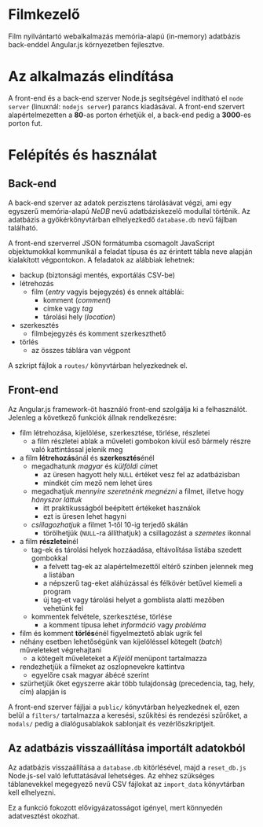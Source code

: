 ﻿Filmkezelő
==========

Film nyilvántartó webalkalmazás memória-alapú (in-memory) adatbázis back-enddel Angular.js környezetben fejlesztve.

# Az alkalmazás elindítása

A front-end és a back-end szerver Node.js segítségével indítható el `node server` (linuxnál: `nodejs server`) parancs kiadásával. A front-end szervert alapértelmezetten a **80**-as porton érhetjük el, a back-end pedig a **3000**-es porton fut.

# Felépítés és használat

## Back-end

A back-end szerver az adatok perzisztens tárolásávat végzi, ami egy egyszerű memória-alapú *NeDB* nevű adatbáziskezelő modullal történik. Az adatbázis a gyökérkönyvtárban elhelyezkedő `database.db` nevű fájlban található.

A front-end szerverrel JSON formátumba csomagolt JavaScript objektumokkal kommunikál a feladat típusa és az érintett tábla neve alapján kialakított végpontokon. A feladatok az alábbiak lehetnek:
+ backup (biztonsági mentés, exportálás CSV-be)
+ létrehozás
	* film (*entry* vagyis bejegyzés) és ennek altáblái:
		- komment (*comment*)
		- címke vagy *tag*
		- tárolási hely (*location*)
+ szerkesztés
	* filmbejegyzés és komment szerkeszthető
+ törlés
	* az összes táblára van végpont

A szkript fájlok a `routes/` könyvtárban helyezkednek el. 

## Front-end

Az Angular.js framework-öt használó front-end szolgálja ki a felhasználót. Jelenleg a következő funkciók állnak rendelkezésre:
+ film létrehozása, kijelölése, szerkesztése, törlése, részletei
	* a film részletei ablak a műveleti gombokon kívül eső bármely részre való kattintással jelenik meg 
+ a film **létrehozás**ánál és **szerkesztés**énél
	* megadhatunk *magyar* és *külföldi cím*et
		- az üresen hagyott hely `NULL` értéket vesz fel az adatbázisban
		- mindkét cím mező nem lehet üres
	* megadhatjuk *mennyire szeretnénk megnézni* a filmet, illetve hogy *hányszor láttuk*
		- itt praktikusságból beépített értékeket használok
		- ezt is üresen lehet hagyni
	* *csillagozhatjuk* a filmet 1-től 10-ig terjedő skálán
		- törölhetjük (`NULL`-ra állíthatjuk) a csillagozást a *szemetes* ikonnal 
+ a film **részletei**nél
	* tag-ek és tárolási helyek hozzáadása, eltávolítása listába szedett gombokkal
		- a felvett tag-ek az alapértelmezettől eltérő színben jelennek meg a listában
		- a népszerű tag-eket aláhúzással és félkövér betűvel kiemeli a program
		- új tag-et vagy tárolási helyet a gomblista alatti mezőben vehetünk fel
	* kommentek felvétele, szerkesztése, törlése
		- a komment típusa lehet *információ* vagy *probléma*
+ film és komment **törlés**énél figyelmeztető ablak ugrik fel
+ néhány esetben lehetőségünk van kijelöléssel kötegelt (*batch*) műveleteket végrehajtani
	* a kötegelt műveleteket a *Kijelöl* menüpont tartalmazza
+ rendezhetjük a filmeket az oszlopnevekre kattintva
	- egyelőre csak magyar ábécé szerint
+ szürhetjük őket egyszerre akár több tulajdonság (precedencia, tag, hely, cím) alapján is

A front-end szerver fájljai a `public/` könyvtárban helyezkednek el, ezen belül a `filters/` tartalmazza a keresési, szűkítési és rendezési szűrőket, a `modals/` pedig a dialógusablakok sablonjait és vezérlőszkriptjeit. 

## Az adatbázis visszaállítása importált adatokból

Az adatbázis visszaállítása a `database.db` kitörlésével, majd a `reset_db.js` Node.js-sel való lefuttatásával lehetséges. Az ehhez szükséges táblanevekkel megegyező nevű CSV fájlokat az `import_data` könyvtárban kell elhelyezni.

Ez a funkció fokozott elővigyázatosságot igényel, mert könnyedén adatvesztést okozhat.